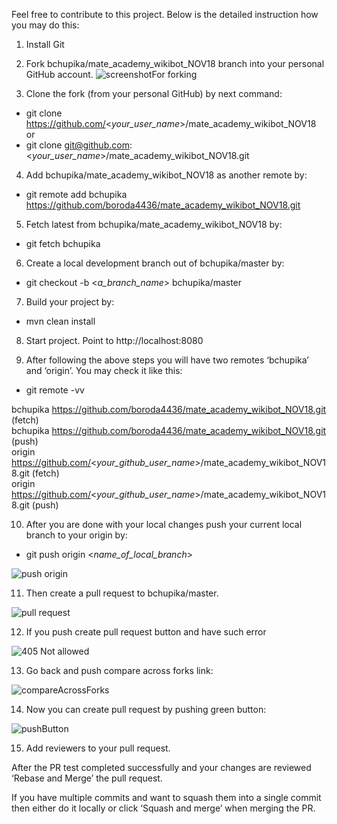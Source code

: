Feel free to contribute to this project. Below is the detailed instruction how you may do this:

1) Install Git
2) Fork bchupika/mate_academy_wikibot_NOV18 branch into your personal GitHub account. 
![screenshotFor forking](/images/Fork_2.jpg)

3) Clone the fork (from your personal GitHub) by next command:
  * git clone https://github.com/<*your_user_name*>/mate_academy_wikibot_NOV18
or
  * git clone git@github.com:<*your_user_name*>/mate_academy_wikibot_NOV18.git


4) Add bchupika/mate_academy_wikibot_NOV18 as another remote by:
  * git remote add bchupika https://github.com/boroda4436/mate_academy_wikibot_NOV18.git

5) Fetch latest from bchupika/mate_academy_wikibot_NOV18 by:
  * git fetch bchupika 

6) Create a local development branch out of bchupika/master by:
  * git checkout -b <*a_branch_name*> bchupika/master

7) Build your project by: 
  * mvn clean install

8) Start project. Point to http://localhost:8080

9) After following the above steps you will have two remotes ‘bchupika’ and ‘origin’. You may check it like this: 
  * git remote -vv

bchupika https://github.com/boroda4436/mate_academy_wikibot_NOV18.git (fetch) <br />
bchupika https://github.com/boroda4436/mate_academy_wikibot_NOV18.git (push) <br />
origin https://github.com/<*your_github_user_name*>/mate_academy_wikibot_NOV18.git (fetch) <br />
origin https://github.com/<*your_github_user_name*>/mate_academy_wikibot_NOV18.git (push) <br />

10) After you are done with your local changes push your current local branch to your origin by:
  * git push origin <*name_of_local_branch*>

![push origin](/images/push_origin_localBranch.jpg)

11) Then create a pull request to bchupika/master.

![pull request](/images/OpenPullRequest.jpg) 

12) If you push create pull request button and have such error

![405 Not allowed](/images/NotAllowed.jpg)

13) Go back and push compare across forks link:

![compareAcrossForks](/images/CompareAcrossForks.jpg)

14) Now you can create pull request by pushing green button:

![pushButton](/images/pushButton.jpg)

15) Add reviewers to your pull request.

After the PR test completed successfully and your changes are reviewed ‘Rebase and Merge’ the pull request.

If you have multiple commits and want to squash them into a single commit then either do it locally or click ‘Squash and merge’ when merging the PR.
